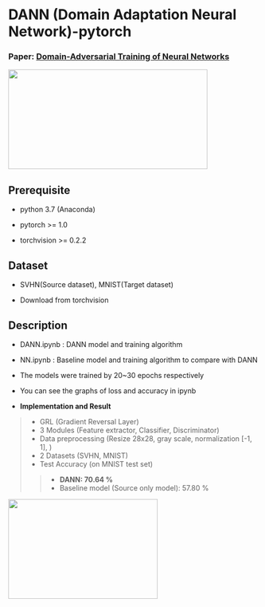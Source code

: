 # **DANN (Domain Adaptation Neural Network)-pytorch**

### Paper: [Domain-Adversarial Training of Neural Networks](https://arxiv.org/pdf/1505.07818.pdf)

<img src="/asssets/DANN.JPG" width="400" height="200" />


## **Prerequisite**

- python 3.7 (Anaconda)

- pytorch >= 1.0

- torchvision >= 0.2.2


## **Dataset**

- SVHN(Source dataset), MNIST(Target dataset)

- Download from torchvision


## **Description**

- DANN.ipynb : DANN model and training algorithm

- NN.ipynb : Baseline model and training algorithm to compare with DANN

- The models were trained by 20~30 epochs respectively

- You can see the graphs of loss and accuracy in ipynb


- **Implementation and Result**
>- GRL (Gradient Reversal Layer)
>- 3 Modules (Feature extractor, Classifier, Discriminator)
>- Data preprocessing (Resize 28x28, gray scale, normalization [-1, 1], )
>- 2 Datasets (SVHN, MNIST)
>- Test Accuracy (on MNIST test set)
>>- **DANN: 70.64 %**
>>- Baseline model (Source only model): 57.80 %



<img src="/asssets/acc.jpg" width="300" height="200" />


